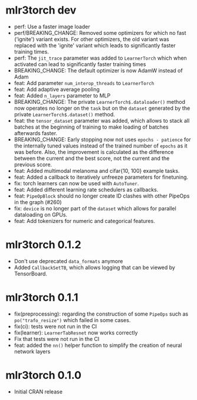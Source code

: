 # mlr3torch dev

* perf: Use a faster image loader
* perf/BREAKING_CHANGE: Removed some optimizers for which no fast ('ignite') variant exists.
  For other optimizers, the old variant was replaced with the 'ignite' variant which
  leads to significantly faster training times.
* perf: The `jit_trace` parameter was added to `LearnerTorch` which when activated can lead
  to significantly faster training times
* BREAKING_CHANGE: The default optimizer is now AdamW instead of Adam
* feat: Add parameter `num_interop_threads` to `LearnerTorch`
* feat: Add adaptive average pooling
* feat: Added `n_layers` parameter to MLP
* BREAKING_CHANGE: The private `LearnerTorch$.dataloader()` method now operates no longer
  on the `task` but on the `dataset` generated by the private `LearnerTorch$.dataset()` method.
* feat: the `tensor_dataset` parameter was added, which allows to stack all batches
  at the beginning of training to make loading of batches afterwards faster.
* BREAKING_CHANGE: Early stopping now not uses `epochs - patience` for the internally tuned
  values instead of the trained number of `epochs` as it was before.
  Also, the improvement is calculated as the difference between the current and the best score,
  not the current and the previous score.
* feat: Added multimodal melanoma and cifar{10, 100} example tasks.
* feat: Added a callback to iteratively unfreeze parameters for finetuning.
* fix: torch learners can now be used with `AutoTuner`.
* feat: Added different learning rate schedulers as callbacks.
* feat: `PipeOpBlock` should no longer create ID clashes with other PipeOps in the graph (#260)
* fix: `device` is no longer part of the `dataset` which allows for parallel dataloading
  on GPUs.
* feat: Add tokenizers for numeric and categorical features.

# mlr3torch 0.1.2

* Don't use deprecated `data_formats` anymore
* Added `CallbackSetTB`, which allows logging that can be viewed by TensorBoard.

# mlr3torch 0.1.1

* fix(preprocessing): regarding the construction of some `PipeOps` such as `po("trafo_resize")`
  which failed in some cases.
* fix(ci): tests were not run in the CI
* fix(learner): `LearnerTabResnet` now works correctly
* Fix that tests were not run in the CI
* feat: added the `nn()` helper function to simplify the creation of neural network
  layers

# mlr3torch 0.1.0

* Initial CRAN release
